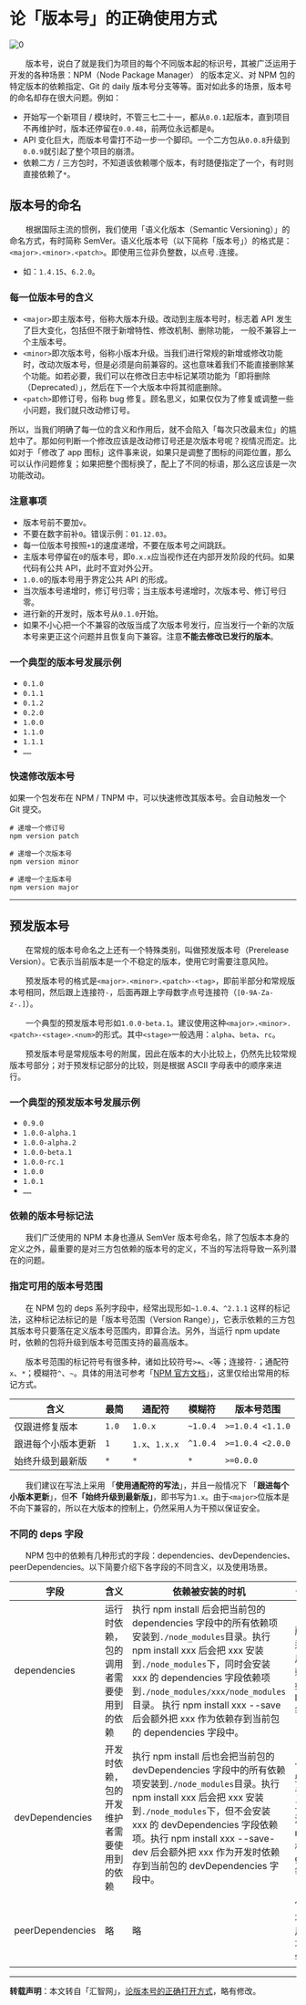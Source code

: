 # 论「版本号」的正确使用方式

![0](http://img.blog.csdn.net/20171104134749364)

　　版本号，说白了就是我们为项目的每个不同版本起的标识号，其被广泛运用于开发的各种场景：NPM（Node Package Manager） 的版本定义、对 NPM 包的特定版本的依赖指定、Git 的 daily 版本号分支等等。面对如此多的场景，版本号的命名却存在很大问题。例如：

 - 开始写一个新项目 / 模块时，不管三七二十一，都从`0.0.1`起版本，直到项目不再维护时，版本还停留在`0.0.48`，前两位永远都是`0`。
 - API  变化巨大，而版本号雷打不动一步一个脚印。一个二方包从`0.0.8`升级到`0.0.9`就引起了整个项目的崩溃。
 - 依赖二方 / 三方包时，不知道该依赖哪个版本，有时随便指定了一个，有时则直接依赖了`*`。

## 版本号的命名

　　根据国际主流的惯例，我们使用「语义化版本（Semantic Versioning）」的命名方式，有时简称 SemVer。语义化版本号（以下简称「版本号」）的格式是：`<major>.<minor>.<patch>`。即使用三位非负整数，以点号`.`连接。

- 如：`1.4.15`、`6.2.0`。

### 每一位版本号的含义

- `<major>`即主版本号，俗称大版本升级。改动到主版本号时，标志着 API 发生了巨大变化，包括但不限于新增特性、修改机制、删除功能， 一般不兼容上一个主版本号。
- `<minor>`即次版本号，俗称小版本升级。当我们进行常规的新增或修改功能时，改动次版本号，但是必须是向前兼容的。这也意味着我们不能直接删除某个功能。如若必要，我们可以在修改日志中标记某项功能为「即将删除（Deprecated）」，然后在下一个大版本中将其彻底删除。
- `<patch>`即修订号，俗称 bug 修复。顾名思义，如果仅仅为了修复或调整一些小问题，我们就只改动修订号。

所以，当我们明确了每一位的含义和作用后，就不会陷入「每次只改最末位」的尴尬中了。那如何判断一个修改应该是改动修订号还是次版本号呢？视情况而定。比如对于「修改了 app 图标」这件事来说，如果只是调整了图标的间距位置，那么可以认作问题修复；如果把整个图标换了，配上了不同的标语，那么这应该是一次功能改动。

### 注意事项

- 版本号前不要加`v`。
- 不要在数字前补`0`。错误示例：`01.12.03`。
- 每一位版本号按照`+1`的速度递增，不要在版本号之间跳跃。
- 主版本号停留在`0`的版本号，即`0.x.x`应当视作还在内部开发阶段的代码。如果代码有公共 API，此时不宜对外公开。
- `1.0.0`的版本号用于界定公共 API 的形成。
- 当次版本号递增时，修订号归零；当主版本号递增时，次版本号、修订号归零。
- 进行新的开发时，版本号从`0.1.0`开始。
- 如果不小心把一个不兼容的改版当成了次版本号发行，应当发行一个新的次版本号来更正这个问题并且恢复向下兼容。注意**不能去修改已发行的版本**。

### 一个典型的版本号发展示例

- `0.1.0`
- `0.1.1`
- `0.1.2`
- `0.2.0`
- `1.0.0`
- `1.1.0`
- `1.1.1`
- `……`

### 快速修改版本号

如果一个包发布在 NPM / TNPM 中，可以快速修改其版本号。会自动触发一个 Git 提交。

```
# 递增一个修订号
npm version patch

# 递增一个次版本号
npm version minor

# 递增一个主版本号
npm version major
```


----------

## 预发版本号

　　在常规的版本号命名之上还有一个特殊类别，叫做预发版本号（Prerelease Version）。它表示当前版本是一个不稳定的版本，使用它时需要注意风险。

　　预发版本号的格式是`<major>.<minor>.<patch>-<tag>`，即前半部分和常规版本号相同，然后跟上连接符`-`，后面再跟上字母数字点号连接符（`[0-9A-Za-z-.]`）。

　　一个典型的预发版本号形如`1.0.0-beta.1`。建议使用这种`<major>.<minor>.<patch>-<stage>.<num>`的形式。其中`<stage>`一般选用：`alpha`、`beta`、`rc`。

　　预发版本号是常规版本号的附属，因此在版本的大小比较上，仍然先比较常规版本号部分；对于预发标记部分的比较，则是根据 ASCII 字母表中的顺序来进行。

### 一个典型的预发版本号发展示例

- `0.9.0`
- `1.0.0-alpha.1`
- `1.0.0-alpha.2`
- `1.0.0-beta.1`
- `1.0.0-rc.1`
- `1.0.0`
- `1.0.1`
- `……`

### 依赖的版本号标记法

　　我们广泛使用的 NPM 本身也遵从 SemVer 版本号命名，除了包版本本身的定义之外，最重要的是对三方包依赖的版本号的定义，不当的写法将导致一系列潜在的问题。

### 指定可用的版本号范围

　　在 NPM 包的 deps 系列字段中，经常出现形如`~1.0.4`、`^2.1.1` 这样的标记法，这种标记法标记的是「版本号范围（Version Range）」，它表示依赖的三方包其版本号只要落在定义版本号范围内，即算合法。另外，当运行 npm update 时，依赖的包将升级到版本号范围支持的最高版本。

　　版本号范围的标记符号有很多种，诸如比较符号`>=`、`<`等；连接符`-`；通配符`x`、`*`；模糊符`^`、`~`。具体的用法可参考「[NPM 官方文档](https://docs.npmjs.com/)」，这里仅给出常用的标记方式。

| 含义 | 最简 | 通配符 | 模糊符 | 版本号范围 |
| ------------- |-------------| -----|-------------| -----|
| 仅跟进修复版本 | `1.0` |`1.0.x` | `~1.0.4` | `>=1.0.4 <1.1.0` |
| 跟进每个小版本更新 | `1` | `1.x`、`1.x.x` | `^1.0.4`| `>=1.0.4 <2.0.0` |
| 始终升级到最新版 | `*` | `*` | `*` | `>=0.0.0` |

　　我们建议在写法上采用 「**使用通配符的写法**」，并且一般情况下 「**跟进每个小版本更新**」，但**不「始终升级到最新版」**，即书写为`1.x`。由于`<major>`位版本是不向下兼容的，所以在大版本的控制上，仍然采用人为干预以保证安全。

### 不同的 deps 字段

　　NPM 包中的依赖有几种形式的字段：dependencies、devDependencies、peerDependencies。以下简要介绍下各字段的不同含义，以及使用场景。


| 字段 | 含义 | 依赖被安装的时机 | 使用场景 | 
| ------------- |-------------| -----|-------------| 
| dependencies |运行时依赖，包的调用者需要使用到的依赖 |执行 npm install 后会把当前包的dependencies 字段中的所有依赖项安装到`./node_modules`目录。执行 npm install xxx 后会把 xxx 安装到`./node_modules`下，同时会安装 xxx 的 dependencies 字段依赖项到`./node_modules/xxx/node_modules`目录。 执行 npm install xxx --save 后会额外把 xxx 作为依赖存到当前包的 dependencies 字段中。 | 所有程序运行需要用到的依赖代码，如 lodash 等。 |
| devDependencies | 开发时依赖，包的开发维护者需要使用到的依赖 | 执行 npm install 后也会把当前包的devDependencies 字段中的所有依赖项安装到`./node_modules`目录。执行 npm install xxx 后会把 xxx 安装到`./node_modules`下，但不会安装 xxx 的 devDependencies 字段依赖项。执行 npm install xxx --save-dev 后会额外把 xxx 作为开发时依赖存到当前包的 devDependencies 字段中。 | 一般是一些开发调试的辅助工具，如测试工具 mocha、构建工具 gulp 等。| 
| peerDependencies | 略 | 略 | 仅在特定场景下有用，默认不使用此字段。 | 


----------


**转载声明**：本文转自「汇智网」，[论版本号的正确打开方式](http://mp.weixin.qq.com/s?__biz=MzI3MDAxODk0Ng==&mid=2650015847&idx=1&sn=22cbdc5f33b1b0fa10240fe7bea88bd4&mpshare=1&scene=23&srcid=0725qNBZrEO9h8NP3svRmdGp#rd)，略有修改。
